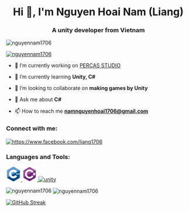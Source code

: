 <h1 align="center">Hi 👋, I'm Nguyen Hoai Nam (Liang)</h1>
<h3 align="center">A unity developer from Vietnam</h3>

<p align="left"> <img src="https://komarev.com/ghpvc/?username=nguyennam1706&label=Profile%20views&color=0e75b6&style=flat" alt="nguyennam1706" /> </p>

<p align="left"> <a href="https://github.com/ryo-ma/github-profile-trophy"><img src="https://github-profile-trophy.vercel.app/?username=nguyennam1706" alt="nguyennam1706" /></a> </p>

- 🔭 I’m currently working on [PERCAS STUDIO](https://www.facebook.com/percas.vn)

- 🌱 I’m currently learning **Unity, C#**

- 👯 I’m looking to collaborate on **making games by Unity**

- 💬 Ask me about **C#**

- 📫 How to reach me **namnguyenhoai1706@gmail.com**

<h3 align="left">Connect with me:</h3>
<p align="left">
<a href="https://fb.com/liang1706" target="blank"><img align="center" src="https://raw.githubusercontent.com/rahuldkjain/github-profile-readme-generator/master/src/images/icons/Social/facebook.svg" alt="https://www.facebook.com/liang1706" height="30" width="40" /></a>
</p>

<h3 align="left">Languages and Tools:</h3>
<p align="left"> <a href="https://www.w3schools.com/cpp/" target="_blank" rel="noreferrer"> <img src="https://raw.githubusercontent.com/devicons/devicon/master/icons/cplusplus/cplusplus-original.svg" alt="cplusplus" width="40" height="40"/> </a> <a href="https://www.w3schools.com/cs/" target="_blank" rel="noreferrer"> <img src="https://raw.githubusercontent.com/devicons/devicon/master/icons/csharp/csharp-original.svg" alt="csharp" width="40" height="40"/> </a> <a href="https://unity.com/" target="_blank" rel="noreferrer"> <img src="https://www.vectorlogo.zone/logos/unity3d/unity3d-icon.svg" alt="unity" width="40" height="40"/> </a> </p>

<p><img align="left" src="https://github-readme-stats.vercel.app/api/top-langs?username=nguyennam1706&show_icons=true&locale=en&layout=compact" alt="nguyennam1706" /></p>

<p>&nbsp;<img align="center" src="https://github-readme-stats.vercel.app/api?username=nguyennam1706&show_icons=true&locale=en" alt="nguyennam1706" /></p>

[![GitHub Streak](https://streak-stats.demolab.com/?user=nguyennam1706)](https://git.io/streak-stats)
